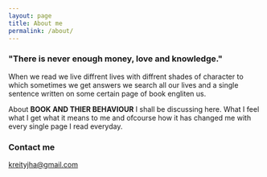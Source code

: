 ```yaml
---
layout: page
title: About me 
permalink: /about/
---
```


### "There is never enough money, love and knowledge." 

When we read we live diffrent lives with diffrent shades of character to which sometimes we get answers we search all our lives and a single sentence written on some certain page of book engliten us. 

About **BOOK AND THIER BEHAVIOUR** I shall be discussing here. What I feel what I get what it means to me and ofcourse how it has changed me with every single page I read everyday. 






### Contact me

[kreityjha@gmail.com](mailto:kreityjha@gmail.com)

